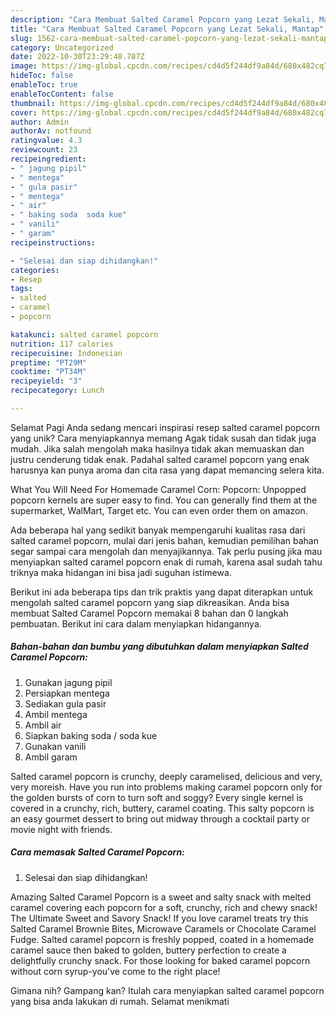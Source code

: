 ```yaml
---
description: "Cara Membuat Salted Caramel Popcorn yang Lezat Sekali, Mantap"
title: "Cara Membuat Salted Caramel Popcorn yang Lezat Sekali, Mantap"
slug: 1562-cara-membuat-salted-caramel-popcorn-yang-lezat-sekali-mantap
category: Uncategorized
date: 2022-10-30T23:29:48.787Z
image: https://img-global.cpcdn.com/recipes/cd4d5f244df9a84d/680x482cq70/salted-caramel-popcorn-foto-resep-utama.jpg
hideToc: false
enableToc: true
enableTocContent: false
thumbnail: https://img-global.cpcdn.com/recipes/cd4d5f244df9a84d/680x482cq70/salted-caramel-popcorn-foto-resep-utama.jpg
cover: https://img-global.cpcdn.com/recipes/cd4d5f244df9a84d/680x482cq70/salted-caramel-popcorn-foto-resep-utama.jpg
author: Admin
authorAv: notfound
ratingvalue: 4.3
reviewcount: 23
recipeingredient:
- " jagung pipil"
- " mentega"
- " gula pasir"
- " mentega"
- " air"
- " baking soda  soda kue"
- " vanili"
- " garam"
recipeinstructions:

- "Selesai dan siap dihidangkan!"
categories:
- Resep
tags:
- salted
- caramel
- popcorn

katakunci: salted caramel popcorn 
nutrition: 117 calories
recipecuisine: Indonesian
preptime: "PT29M"
cooktime: "PT34M"
recipeyield: "3"
recipecategory: Lunch

---
```



Selamat Pagi Anda sedang mencari inspirasi resep salted caramel popcorn yang unik? Cara menyiapkannya memang Agak tidak susah dan tidak juga mudah. Jika salah mengolah maka hasilnya tidak akan memuaskan dan justru cenderung tidak enak. Padahal salted caramel popcorn yang enak harusnya kan punya aroma dan cita rasa yang dapat memancing selera kita.


What You Will Need For Homemade Caramel Corn: Popcorn: Unpopped popcorn kernels are super easy to find. You can generally find them at the supermarket, WalMart, Target etc. You can even order them on amazon.

Ada beberapa hal yang sedikit banyak mempengaruhi kualitas rasa dari salted caramel popcorn, mulai dari jenis bahan, kemudian pemilihan bahan segar sampai cara mengolah dan menyajikannya. Tak perlu pusing jika mau menyiapkan salted caramel popcorn enak di rumah, karena asal sudah tahu triknya maka hidangan ini bisa jadi suguhan istimewa.


Berikut ini ada beberapa tips dan trik praktis yang dapat diterapkan untuk mengolah salted caramel popcorn yang siap dikreasikan. Anda bisa membuat Salted Caramel Popcorn memakai 8 bahan dan 0 langkah pembuatan. Berikut ini cara dalam menyiapkan hidangannya.

<!--inarticleads1-->

##### Bahan-bahan dan bumbu yang dibutuhkan dalam menyiapkan Salted Caramel Popcorn:

1. Gunakan  jagung pipil
1. Persiapkan  mentega
1. Sediakan  gula pasir
1. Ambil  mentega
1. Ambil  air
1. Siapkan  baking soda / soda kue
1. Gunakan  vanili
1. Ambil  garam


Salted caramel popcorn is crunchy, deeply caramelised, delicious and very, very moreish. Have you run into problems making caramel popcorn only for the golden bursts of corn to turn soft and soggy? Every single kernel is covered in a crunchy, rich, buttery, caramel coating. This salty popcorn is an easy gourmet dessert to bring out midway through a cocktail party or movie night with friends. 

<!--inarticleads2-->

##### Cara memasak Salted Caramel Popcorn:


1. Selesai dan siap dihidangkan!

Amazing Salted Caramel Popcorn is a sweet and salty snack with melted caramel covering each popcorn for a soft, crunchy, rich and chewy snack! The Ultimate Sweet and Savory Snack! If you love caramel treats try this Salted Caramel Brownie Bites, Microwave Caramels or Chocolate Caramel Fudge. Salted caramel popcorn is freshly popped, coated in a homemade caramel sauce then baked to golden, buttery perfection to create a delightfully crunchy snack. For those looking for baked caramel popcorn without corn syrup-you&#39;ve come to the right place! 

Gimana nih? Gampang kan? Itulah cara menyiapkan salted caramel popcorn yang bisa anda lakukan di rumah. Selamat menikmati
